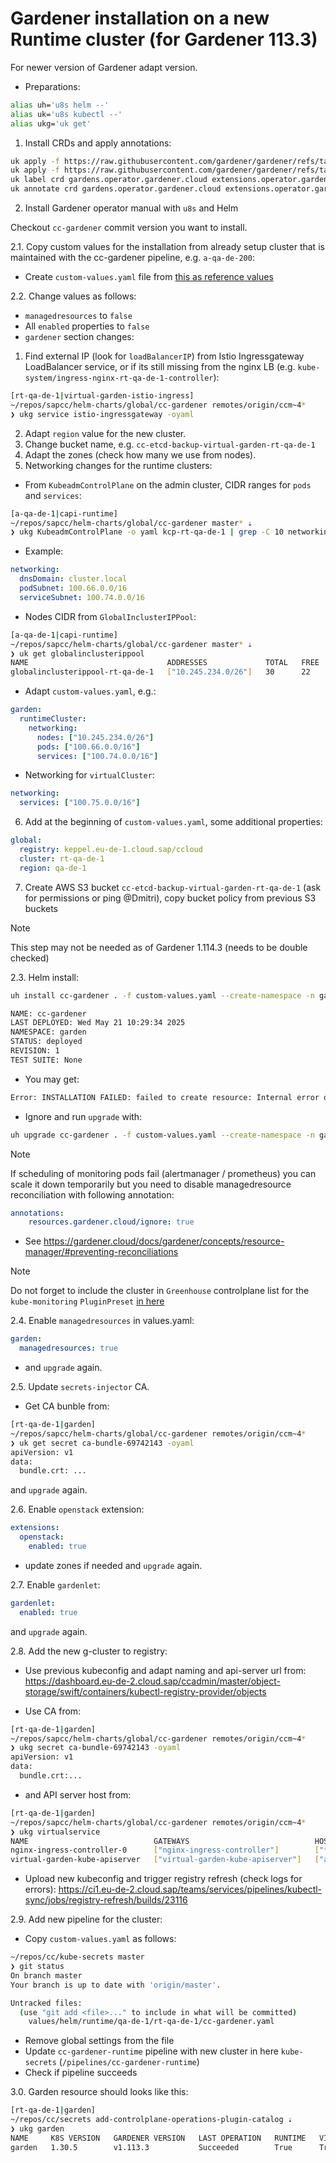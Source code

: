 # Gardener installation on a new Runtime cluster (for Gardener 113.3)

For newer version of Gardener adapt version.

* Preparations:

```bash
alias uh='u8s helm --'
alias uk='u8s kubectl --'
alias ukg='uk get'
```

1. Install CRDs and apply annotations:

```bash
uk apply -f https://raw.githubusercontent.com/gardener/gardener/refs/tags/v1.113.3/charts/gardener/operator/templates/crd-extensions.yaml
uk apply -f https://raw.githubusercontent.com/gardener/gardener/refs/tags/v1.113.3/charts/gardener/operator/templates/crd-gardens.yaml
uk label crd gardens.operator.gardener.cloud extensions.operator.gardener.cloud app.kubernetes.io/managed-by=Helm
uk annotate crd gardens.operator.gardener.cloud extensions.operator.gardener.cloud meta.helm.sh/release-name=cc-gardener meta.helm.sh/release-namespace=garden
```

2. Install Gardener operator manual with `u8s` and Helm

Checkout `cc-gardener` commit version you want to install.

2.1. Copy custom values for the installation from already setup cluster that is maintained with the cc-gardener pipeline, e.g. `a-qa-de-200`:

* Create `custom-values.yaml` file from [this as reference values](https://github.wdf.sap.corp/cc/kube-secrets/blob/master/values/helm/admin-k3s/qa-de-1/a-qa-de-200/cc-gardener.yaml)

2.2. Change values as follows:

* `managedresources` to `false`
* All `enabled` properties to `false`
* `gardener` section changes:

1. Find external IP (look for `loadBalancerIP`) from Istio Ingressgateway LoadBalancer service, or if its still missing from the nginx LB (e.g. `kube-system/ingress-nginx-rt-qa-de-1-controller`):

```bash
[rt-qa-de-1|virtual-garden-istio-ingress]
~/repos/sapcc/helm-charts/global/cc-gardener remotes/origin/ccm~4*
❯ ukg service istio-ingressgateway -oyaml
```

2. Adapt `region` value for the new cluster.
3. Change bucket name, e.g. `cc-etcd-backup-virtual-garden-rt-qa-de-1`
4. Adapt the zones (check how many we use from nodes).
5. Networking changes for the runtime clusters:

* From `KubeadmControlPlane` on the admin cluster, CIDR ranges for `pods` and `services`:

```bash
[a-qa-de-1|capi-runtime]
~/repos/sapcc/helm-charts/global/cc-gardener master* ⇣
❯ ukg KubeadmControlPlane -o yaml kcp-rt-qa-de-1 | grep -C 10 networking
```

* Example:

```yaml
networking:
  dnsDomain: cluster.local
  podSubnet: 100.66.0.0/16
  serviceSubnet: 100.74.0.0/16
```

* Nodes CIDR from `GlobalInclusterIPPool`:

```bash
[a-qa-de-1|capi-runtime]
~/repos/sapcc/helm-charts/global/cc-gardener master* ⇣
❯ uk get globalinclusterippool
NAME                               ADDRESSES             TOTAL   FREE   USED
globalinclusterippool-rt-qa-de-1   ["10.245.234.0/26"]   30      22     8
```

* Adapt `custom-values.yaml`, e.g.:

```yaml
garden:
  runtimeCluster:
    networking:
      nodes: ["10.245.234.0/26"]
      pods: ["100.66.0.0/16"]
      services: ["100.74.0.0/16"]
```

* Networking for `virtualCluster`:

```yaml
networking:
  services: ["100.75.0.0/16"]
```

6. Add at the beginning of `custom-values.yaml`, some additional properties:

```yaml
global:
  registry: keppel.eu-de-1.cloud.sap/ccloud
  cluster: rt-qa-de-1
  region: qa-de-1
```

7. Create AWS S3 bucket `cc-etcd-backup-virtual-garden-rt-qa-de-1` (ask for permissions or ping @Dmitri), copy bucket policy from previous S3 buckets

> [!NOTE]
> This step may not be needed as of Gardener 1.114.3 (needs to be double checked)

2.3. Helm install:

```bash
uh install cc-gardener . -f custom-values.yaml --create-namespace -n garden

NAME: cc-gardener
LAST DEPLOYED: Wed May 21 10:29:34 2025
NAMESPACE: garden
STATUS: deployed
REVISION: 1
TEST SUITE: None
```

* You may get:

```bash
Error: INSTALLATION FAILED: failed to create resource: Internal error occurred: failed calling webhook "defaulting.operator.gardener.cloud": failed to call webhook: Post "https://gardener-operator.garden.svc:443/webhooks/default-operator-gardener-cloud-v1alpha1-garden?timeout=10s": dial tcp 100.74.142.27:443: connect: connection refused
```

* Ignore and run `upgrade` with:

```bash
uh upgrade cc-gardener . -f custom-values.yaml --create-namespace -n garden
```

> [!NOTE]
> If scheduling of monitoring pods fail (alertmanager / prometheus) you can scale it down temporarily but you need to disable managedresource reconciliation with following annotation:

```yaml
annotations:
    resources.gardener.cloud/ignore: true
```

* See https://gardener.cloud/docs/gardener/concepts/resource-manager/#preventing-reconciliations

> [!NOTE]
> Do not forget to include the cluster in `Greenhouse` controlplane list for the `kube-monitoring` `PluginPreset` [in here](https://github.wdf.sap.corp/cc/secrets/blob/2a4c83c1c0dd364aec096bb6a51d03054b2b3905/eu-de-1/values/greenhouse-p-eu-de-1-ccloud.yaml#L316-L320)

2.4. Enable `managedresources` in values.yaml:

```yaml
garden:
  managedresources: true
```

* and `upgrade` again.

2.5. Update `secrets-injector` CA.

* Get CA bunble from:

```bash
[rt-qa-de-1|garden]
~/repos/sapcc/helm-charts/global/cc-gardener remotes/origin/ccm~4*
❯ uk get secret ca-bundle-69742143 -oyaml
apiVersion: v1
data:
  bundle.crt: ...
```

and `upgrade` again.

2.6. Enable `openstack` extension:

```yaml
extensions:
  openstack:
    enabled: true
```

* update zones if needed and `upgrade` again.

2.7. Enable `gardenlet`:

```yaml
gardenlet:
  enabled: true
```

and `upgrade` again.

2.8. Add the new g-cluster to registry:

* Use previous kubeconfig and adapt naming and api-server url from:
https://dashboard.eu-de-2.cloud.sap/ccadmin/master/object-storage/swift/containers/kubectl-registry-provider/objects

* Use CA from:

```bash
[rt-qa-de-1|garden]
~/repos/sapcc/helm-charts/global/cc-gardener remotes/origin/ccm~4*
❯ ukg secret ca-bundle-69742143 -oyaml
apiVersion: v1
data:
  bundle.crt:...
```

* and API server host from:

```bash
[rt-qa-de-1|garden]
~/repos/sapcc/helm-charts/global/cc-gardener remotes/origin/ccm~4*
❯ ukg virtualservice
NAME                            GATEWAYS                            HOSTS                                                                                                        AGE
nginx-ingress-controller-0      ["nginx-ingress-controller"]        ["*.runtime-garden.rt-qa-de-1.qa-de-1.cloud.sap"]                                                            27h
virtual-garden-kube-apiserver   ["virtual-garden-kube-apiserver"]   ["api.virtual-garden.rt-qa-de-1.qa-de-1.cloud.sap","gardener.virtual-garden.rt-qa-de-1.qa-de-1.cloud.sap"]   27h
```

* Upload new kubeconfig and trigger registry refresh (check logs for errors):
https://ci1.eu-de-2.cloud.sap/teams/services/pipelines/kubectl-sync/jobs/registry-refresh/builds/23116


2.9. Add new pipeline for the cluster:

* Copy `custom-values.yaml` as follows:

```bash
~/repos/cc/kube-secrets master
❯ git status
On branch master
Your branch is up to date with 'origin/master'.

Untracked files:
  (use "git add <file>..." to include in what will be committed)
	values/helm/runtime/qa-de-1/rt-qa-de-1/cc-gardener.yaml
```

* Remove global settings from the file
* Update `cc-gardener-runtime` pipeline with new cluster in here `kube-secrets` (`/pipelines/cc-gardener-runtime`)
* Check if pipeline succeeds

3.0. Garden resource should looks like this:

```bash
[rt-qa-de-1|garden]
~/repos/cc/secrets add-controlplane-operations-plugin-catalog ⇣
❯ ukg garden
NAME     K8S VERSION   GARDENER VERSION   LAST OPERATION   RUNTIME   VIRTUAL   API SERVER   OBSERVABILITY   AGE
garden   1.30.5        v1.113.3           Succeeded        True      True      True         True            2d4h
```
